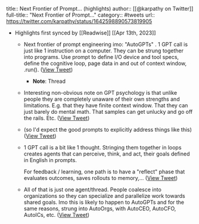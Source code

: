 title:: Next Frontier of Prompt... (highlights)
author:: [[@karpathy on Twitter]]
full-title:: "Next Frontier of Prompt..."
category:: #tweets
url:: https://twitter.com/karpathy/status/1642598890573819905

- Highlights first synced by [[Readwise]] [[Apr 13th, 2023]]
	- Next frontier of prompt engineering imo: "AutoGPTs" . 1 GPT call is just like 1 instruction on a computer. They can be strung together into programs. Use prompt to define I/O device and tool specs, define the cognitive loop, page data in and out of context window, .run(). ([View Tweet](https://twitter.com/karpathy/status/1642598890573819905))
		- **Note**: Thread
	- Interesting non-obvious note on GPT psychology is that unlike people they are completely unaware of their own strengths and limitations. E.g. that they have finite context window. That they can just barely do mental math. That samples can get unlucky and go off the rails. Etc. ([View Tweet](https://twitter.com/karpathy/status/1642600116837298178))
	- (so I'd expect the good prompts to explicitly address things like this) ([View Tweet](https://twitter.com/karpathy/status/1642600543347687425))
	- 1 GPT call is a bit like 1 thought. Stringing them together in loops creates agents that can perceive, think, and act, their goals defined in English in prompts.
	  
	  For feedback / learning, one path is to have a "reflect" phase that evaluates outcomes, saves rollouts to memory,… ([View Tweet](https://twitter.com/karpathy/status/1642607620673634304))
	- All of that is just one agent/thread. People coalesce into organizations so they can specialize and parallelize work towards shared goals. Imo this is likely to happen to AutoGPTs and for the same reasons, strung into AutoOrgs, with AutoCEO, AutoCFO, AutoICs, etc. ([View Tweet](https://twitter.com/karpathy/status/1642610417779490816))